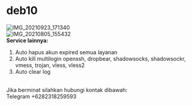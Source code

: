 # deb10
![IMG_20210923_171340](https://user-images.githubusercontent.com/56117745/134492918-fe2bd9d0-5d0e-4bee-9a9e-1dadba1465ac.jpg)
<br>
![IMG_20210805_155432](https://user-images.githubusercontent.com/56117745/128322639-9ecac94a-0e44-4059-80d8-b5b73ec99d38.jpg)
<br>
**Service lainnya:**
1. Auto hapus akun expired semua layanan
2. Auto kill multilogin openssh, dropbear, shadowsocks, shadowsockr, vmess, trojan, vless, vless2
3. Auto clear log
<br>
Jika berminat silahkan hubungi kontak dibawah:
<br>
Telegram +6282318259593
